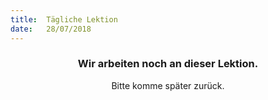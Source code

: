```yaml
---
title:  Tägliche Lektion
date:   28/07/2018
---
```


### <center>Wir arbeiten noch an dieser Lektion.</center>
<center>Bitte komme später zurück.</center>